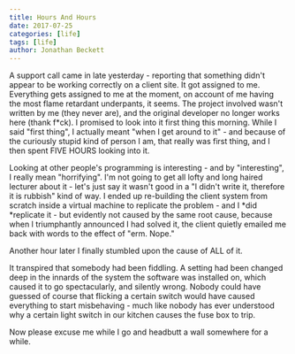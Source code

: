 ```yaml
---
title: Hours And Hours
date: 2017-07-25
categories: [life]
tags: [life]
author: Jonathan Beckett
---
```


A support call came in late yesterday - reporting that something didn't appear to be working correctly on a client site. It got assigned to me. Everything gets assigned to me at the moment, on account of me having the most flame retardant underpants, it seems. The project involved wasn't written by me (they never are), and the original developer no longer works here (thank f*ck). I promised to look into it first thing this morning. While I said "first thing", I actually meant "when I get around to it" - and because of the curiously stupid kind of person I am, that really was first thing, and I then spent FIVE HOURS looking into it.

Looking at other people's programming is interesting - and by "interesting", I really mean "horrifying". I'm not going to get all lofty and long haired lecturer about it - let's just say it wasn't good in a "I didn't write it, therefore it is rubbish" kind of way. I ended up re-building the client system from scratch inside a virtual machine to replicate the problem - and I *did *replicate it - but evidently not caused by the same root cause, because when I triumphantly announced I had solved it, the client quietly emailed me back with words to the effect of "erm. Nope."

Another hour later I finally stumbled upon the cause of ALL of it.

It transpired that somebody had been fiddling. A setting had been changed deep in the innards of the system the software was installed on, which caused it to go spectacularly, and silently wrong. Nobody could have guessed of course that flicking a certain switch would have caused everything to start misbehaving - much like nobody has ever understood why a certain light switch in our kitchen causes the fuse box to trip.

Now please excuse me while I go and headbutt a wall somewhere for a while.
